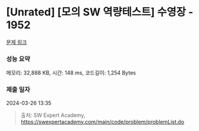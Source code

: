 # [Unrated] [모의 SW 역량테스트] 수영장 - 1952 

[문제 링크](https://swexpertacademy.com/main/code/problem/problemDetail.do?contestProbId=AV5PpFQaAQMDFAUq) 

### 성능 요약

메모리: 32,888 KB, 시간: 148 ms, 코드길이: 1,254 Bytes

### 제출 일자

2024-03-26 13:35



> 출처: SW Expert Academy, https://swexpertacademy.com/main/code/problem/problemList.do